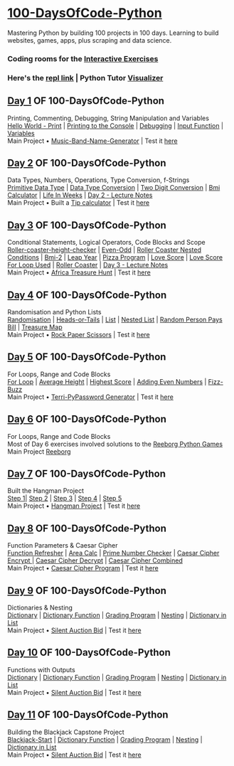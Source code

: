 # [100-DaysOfCode-Python](https://github.com/Teresia-Kirungo/100-DaysOfCode-Python)
Mastering Python by building 100 projects in 100 days. Learning to build websites, games, apps, plus scraping and data science.

### Coding rooms for the [Interactive Exercises](https://app.codingrooms.com/management/courses/6387/classes/8480/assignments) <br>

### Here's the [repl link](https://replit.com/repls/folder/100%20Days%20Of%20Code%20Python) | Python Tutor [Visualizer](https://pythontutor.com/visualize.html#mode=edit) <br>

## [Day 1](https://github.com/Teresia-Kirungo/100-DaysOfCode-Python/tree/main/Day%201) OF 100-DaysOfCode-Python
Printing, Commenting, Debugging, String Manipulation and Variables <br>
[Hello World - Print](https://github.com/Teresia-Kirungo/100-DaysOfCode-Python/blob/main/Day%201/1-printing-hello-world.py) | [Printing to the Console](https://github.com/Teresia-Kirungo/100-DaysOfCode-Python/blob/main/Day%201/2-printing-to-console.py) | [Debugging](https://github.com/Teresia-Kirungo/100-DaysOfCode-Python/blob/main/Day%201/3-debugging-and-concatenation.py) | [Input Function](https://github.com/Teresia-Kirungo/100-DaysOfCode-Python/blob/main/Day%201/4-inputs-function.py) | [Variables](https://github.com/Teresia-Kirungo/100-DaysOfCode-Python/blob/main/Day%201/5-variables.py) <br>
Main Project • [Music-Band-Name-Generator](https://github.com/Teresia-Kirungo/100-DaysOfCode-Python/blob/main/Day%201/Day-1-Project-Music-Band-Name-Generator.py) | Test it [here](https://replit.com/@terrykirungo/Day-1-Project-Music-Band-Name-Generator#main.py)

## [Day 2](https://github.com/Teresia-Kirungo/100-DaysOfCode-Python/tree/main/Day%202) OF 100-DaysOfCode-Python
Data Types, Numbers, Operations, Type Conversion, f-Strings </br>
[Primitive Data Type](https://github.com/Teresia-Kirungo/100-DaysOfCode-Python/blob/main/Day%202/1-primitive-data-types.py) | [Data Type Conversion](https://github.com/Teresia-Kirungo/100-DaysOfCode-Python/blob/main/Day%202/2-data-type-conversion.py) | [Two Digit Conversion](https://github.com/Teresia-Kirungo/100-DaysOfCode-Python/blob/main/Day%202/3-two-digit-conversion.py) | [Bmi Calculator](https://github.com/Teresia-Kirungo/100-DaysOfCode-Python/blob/main/Day%202/4-bmi-calculator.py) | [Life In Weeks](https://github.com/Teresia-Kirungo/100-DaysOfCode-Python/blob/main/Day%202/5-life-in-weeks.py) | [Day 2 - Lecture Notes](https://github.com/Teresia-Kirungo/100-DaysOfCode-Python/blob/main/Day%202/lecture-notes-day-2.txt) <br>
Main Project • Built a [Tip calculator](https://github.com/Teresia-Kirungo/100-DaysOfCode-Python/blob/main/Day%202/Day-2-Project-Tip-Calculator.py) | Test it [here](https://repl.it/@terrykirungo/tip-calculator)

## [Day 3](https://github.com/Teresia-Kirungo/100-DaysOfCode-Python/tree/main/Day%203) OF 100-DaysOfCode-Python
Conditional Statements, Logical Operators, Code Blocks and Scope <br/>
[Roller-coaster-height-checker](https://github.com/Teresia-Kirungo/100-DaysOfCode-Python/blob/main/Day%203/1-roller-coaster-height-checker.py) | [Even-Odd](https://github.com/Teresia-Kirungo/100-DaysOfCode-Python/blob/main/Day%203/2-odd-or-even.py) | [Roller Coaster Nested Conditions](https://github.com/Teresia-Kirungo/100-DaysOfCode-Python/blob/main/Day%203/3-roller-coaster-nested-conditions.py) | [Bmi-2](https://github.com/Teresia-Kirungo/100-DaysOfCode-Python/blob/main/Day%203/4-bmi-2.py) | [Leap Year](https://github.com/Teresia-Kirungo/100-DaysOfCode-Python/blob/main/Day%203/5-leap-year.py) | [Pizza Program](https://github.com/Teresia-Kirungo/100-DaysOfCode-Python/blob/main/Day%203/6-pizza-program.py) | [Love Score](https://github.com/Teresia-Kirungo/100-DaysOfCode-Python/blob/main/Day%203/7-love-score.py) | [Love Score For Loop Used](https://github.com/Teresia-Kirungo/100-DaysOfCode-Python/blob/main/Day%203/8-love-score-for-loop-used.py) | [Roller Coaster](https://github.com/Teresia-Kirungo/100-DaysOfCode-Python/blob/main/Day%203/9-roller-coaster.py) | [Day 3 - Lecture Notes](https://github.com/Teresia-Kirungo/100-DaysOfCode-Python/blob/main/Day%203/lecture-notes-day-3.txt) <br>
Main Project • [Africa Treasure Hunt](https://github.com/Teresia-Kirungo/100-DaysOfCode-Python/blob/main/Day%203/Day-3-Project-Africa-treasure-island-start.py) | Test it [here
](https://repl.it/@terrykirungo/Africa-treasure-island-start)

## [Day 4](https://github.com/Teresia-Kirungo/100-DaysOfCode-Python/tree/main/Day%204) OF 100-DaysOfCode-Python
Randomisation and Python Lists </br>
[Randomisation](https://github.com/Teresia-Kirungo/100-DaysOfCode-Python/blob/main/Day%204/day-4-1-randomisation.py) | [Heads-or-Tails](https://github.com/Teresia-Kirungo/100-DaysOfCode-Python/blob/main/Day%204/day-4-2-heads-or-tails.py) | [List](https://github.com/Teresia-Kirungo/100-DaysOfCode-Python/blob/main/Day%204/day-4-3-list.py) | [Nested List](https://github.com/Teresia-Kirungo/100-DaysOfCode-Python/blob/main/Day%204/day-4-4-nested-list.py) | [Random Person Pays Bill](https://github.com/Teresia-Kirungo/100-DaysOfCode-Python/blob/main/Day%204/day-4-5-random-person-pays-bill.py) | [Treasure Map](https://github.com/Teresia-Kirungo/100-DaysOfCode-Python/blob/main/Day%204/day-4-6-treasure-map.py) <br>
Main Project • [Rock Paper Scissors](https://github.com/Teresia-Kirungo/100-DaysOfCode-Python/blob/main/Day%204/Day-4-Project-Rock-Paper-Scissors.py) | Test it [here](https://repl.it/@terrykirungo/Day-4-Project-Rock-Paper-Scissors)

## [Day 5](https://github.com/Teresia-Kirungo/100-DaysOfCode-Python/tree/main/Day%205) OF 100-DaysOfCode-Python
For Loops, Range and Code Blocks <br>
[For Loop](https://github.com/Teresia-Kirungo/100-DaysOfCode-Python/blob/main/Day%205/day-5-0-for-loop.py) | [Average Height](https://github.com/Teresia-Kirungo/100-DaysOfCode-Python/blob/main/Day%205/day-5-1-average-height.py) | [Highest Score](https://github.com/Teresia-Kirungo/100-DaysOfCode-Python/blob/main/Day%205/day-5-2-highest-score.py) | [Adding Even Numbers](https://github.com/Teresia-Kirungo/100-DaysOfCode-Python/blob/main/Day%205/day-5-3-adding-even-numbers.py) | [Fizz-Buzz](https://github.com/Teresia-Kirungo/100-DaysOfCode-Python/blob/main/Day%205/day-5-4-fizz-buzz.py) <br>
Main Project • [Terri-PyPassword Generator](https://github.com/Teresia-Kirungo/100-DaysOfCode-Python/blob/main/Day%205/Day-5-Project-Password-Generator.py) | Test it [here](https://replit.com/@terrykirungo/Day-5-Project-Password-generator)

## [Day 6](https://github.com/Teresia-Kirungo/100-DaysOfCode-Python/tree/main/Day%206) OF 100-DaysOfCode-Python
For Loops, Range and Code Blocks <br>
Most of Day 6 exercises involved solutions to the [Reeborg Python Games]()
<br> Main Project [Reeborg](http://reeborg.ca/reeborg.html?lang=en&mode=python&menu=worlds%2Fmenus%2Freeborg_intro_en.json&name=Maze&url=worlds%2Ftutorial_en%2Fmaze1.json)

## [Day 7](https://github.com/Teresia-Kirungo/100-DaysOfCode-Python/tree/main/Day%207) OF 100-DaysOfCode-Python
Built the Hangman Project <br>
[Step 1](https://github.com/Teresia-Kirungo/100-DaysOfCode-Python/blob/main/Day%207/day-7-hangman-1.py)| [Step 2](https://github.com/Teresia-Kirungo/100-DaysOfCode-Python/blob/main/Day%207/day-7-hangman-2.py) | [Step 3](https://github.com/Teresia-Kirungo/100-DaysOfCode-Python/blob/main/Day%207/day-7-hangman-3.py) | [Step 4](https://github.com/Teresia-Kirungo/100-DaysOfCode-Python/blob/main/Day%207/day-7-hangman-4.py) | [Step 5](https://github.com/Teresia-Kirungo/100-DaysOfCode-Python/blob/main/Day%207/day-7-hangman-5.py) <br>
Main Project • [Hangman Project](https://github.com/Teresia-Kirungo/100-DaysOfCode-Python/blob/main/Day%207/Hangman-Project.py) | Test it [here](https://replit.com/@terrykirungo/Day-7-Hangman-Project)

## [Day 8](https://github.com/Teresia-Kirungo/100-DaysOfCode-Python/tree/main/Day%208) OF 100-DaysOfCode-Python
Function Parameters & Caesar Cipher <br>
[Function Refresher](https://github.com/Teresia-Kirungo/100-DaysOfCode-Python/blob/main/Day%208/day-8-1-function-refresher.py) | [Area Calc](https://github.com/Teresia-Kirungo/100-DaysOfCode-Python/blob/main/Day%208/day-8-2-area-calc.py) | [Prime Number Checker](https://github.com/Teresia-Kirungo/100-DaysOfCode-Python/blob/main/Day%208/day-8-3-prime-number-checker.py) | [Caesar Cipher Encrypt
](https://github.com/Teresia-Kirungo/100-DaysOfCode-Python/blob/main/Day%208/day-8-4-caesar-cipher-1-encrypt.py) | [Caesar Cipher Decrypt](https://github.com/Teresia-Kirungo/100-DaysOfCode-Python/blob/main/Day%208/day-8-5-caesar-cipher-2-decrypt.py) | [Caesar Cipher Combined](https://github.com/Teresia-Kirungo/100-DaysOfCode-Python/blob/main/Day%208/day-8-6-caesar-cipher-3-combined.py) <br>
Main Project • [Caesar Cipher Program](https://github.com/Teresia-Kirungo/100-DaysOfCode-Python/blob/main/Day%208/Day-8-Project-Caesar-Cipher.py) | Test it [here](https://replit.com/@terrykirungo/Day-8-Project-Caesar-Cipher#main.py)

## [Day 9](https://github.com/Teresia-Kirungo/100-DaysOfCode-Python/tree/main/Day%209) OF 100-DaysOfCode-Python
Dictionaries & Nesting<br> [Dictionary](https://github.com/Teresia-Kirungo/100-DaysOfCode-Python/blob/main/Day%209/day-9-1-dictionary.py) | [Dictionary Function](https://github.com/Teresia-Kirungo/100-DaysOfCode-Python/blob/main/Day%209/day-9-2-dictionary-function.py) | [Grading Program](https://github.com/Teresia-Kirungo/100-DaysOfCode-Python/blob/main/Day%209/day-9-3-grading-program.py) | [Nesting](https://github.com/Teresia-Kirungo/100-DaysOfCode-Python/blob/main/Day%209/day-9-4-nesting.py) | [Dictionary in List](https://github.com/Teresia-Kirungo/100-DaysOfCode-Python/blob/main/Day%209/day-9-5-dictionary-in-list.py) <br>
Main Project • [Silent Auction Bid](https://github.com/Teresia-Kirungo/100-DaysOfCode-Python/blob/main/Day%209/Day-9-Project-Silent-Auction-Bid.py) | Test it [here](https://replit.com/@terrykirungo/Day-9-Project-Silent-Auction-Bid#main.py)

## [Day 10](https://github.com/Teresia-Kirungo/100-DaysOfCode-Python/tree/main/Day%2010) OF 100-DaysOfCode-Python
Functions with Outputs <br> [Dictionary](https://github.com/Teresia-Kirungo/100-DaysOfCode-Python/blob/main/Day%209/day-9-1-dictionary.py) | [Dictionary Function](https://github.com/Teresia-Kirungo/100-DaysOfCode-Python/blob/main/Day%209/day-9-2-dictionary-function.py) | [Grading Program](https://github.com/Teresia-Kirungo/100-DaysOfCode-Python/blob/main/Day%209/day-9-3-grading-program.py) | [Nesting](https://github.com/Teresia-Kirungo/100-DaysOfCode-Python/blob/main/Day%209/day-9-4-nesting.py) | [Dictionary in List](https://github.com/Teresia-Kirungo/100-DaysOfCode-Python/blob/main/Day%209/day-9-5-dictionary-in-list.py) <br>
Main Project • [Silent Auction Bid](https://github.com/Teresia-Kirungo/100-DaysOfCode-Python/blob/main/Day%209/Day-9-Project-Silent-Auction-Bid.py) | Test it [here](https://replit.com/@terrykirungo/Day-9-Project-Silent-Auction-Bid#main.py)

## [Day 11](https://github.com/Teresia-Kirungo/100-DaysOfCode-Python/tree/main/Day%2011) OF 100-DaysOfCode-Python
Building the Blackjack Capstone Project <br> [Blackjack-Start]() | [Dictionary Function]() | [Grading Program]() | [Nesting]() | [Dictionary in List]() <br>
Main Project • [Silent Auction Bid](https://github.com/Teresia-Kirungo/100-DaysOfCode-Python/blob/main/Day%209/Day-9-Project-Silent-Auction-Bid.py) | Test it [here](https://replit.com/@terrykirungo/Day-9-Project-Silent-Auction-Bid#main.py)
